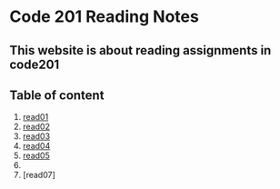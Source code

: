 # Code 201 Reading Notes
## This website is about reading assignments in code201
## Table of content 
1. [read01](https://malekshmes.github.io/Reading-notes/code-01)
2. [read02](https://malekshmes.github.io/Reading-notes/class-02)
3. [read03](https://malekshmes.github.io/Reading-notes/read-o3)
4. [read04](https://malekshmes.github.io/Reading-notes/read04)
5. [read05](https://malekshmes.github.io/Reading-notes/read05)
6.
7. [read07]